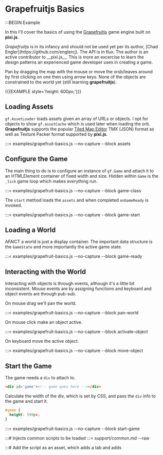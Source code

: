 # Grapefruitjs Basics

:::BEGIN Example

In this I'll cover the basics of using the [Grapefruitjs](https://github.com/grapefruitjs/grapefruit)
game engine built on __pixi.js__.

<div class='note'><em>Grapefruitjs</em> is in its infancy and should not be used yet per its author,
[Chad Engler](https://github.com/englercj). The API is in flux. The author is an active contributor to __pixi.js__.
This is more an excercise to learn the design patterns an experienced game developer uses in creating
a game.
</div>

Pan by dragging the map with the mouse or move the orsb/leaves around by first clicking on one then using arrow
keys. None of the objects are constrained to the world yet (still learning __grapefruitjs__).

{{{EXAMPLE style='height: 600px;'}}}


## Loading Assets

`gf.AssetLoader` loads assets given an array of URLs or objects.
I opt for objects to show `gf.assetCache` which is used later when loading the orb. __Grapefruitjs__ supports
the popular [Tiled Map Editor](http://www.mapeditor.org/) TMX (JSON) format as well as Texture Packer
format supported by __pixi.js__.

:::< examples/grapefruit-basics.js --no-capture --block assets


## Configure the Game

The main thing to do is to configure an instance of `gf.Game` and attach it to
an HTMLElement container of fixed width and size. Hidden within `Game` is the `_tick` game loop
which makes everything run.

:::< examples/grapefruit-basics.js --no-capture --block game-class

The `start` method loads the `assets` and when completed `onGameReady` is invoked.

:::< examples/grapefruit-basics.js --no-capture --block game-start


## Loading a World

AFAICT a world is just a display container. The important data structure is the `GameState` and
more importantly the active game state.

:::< examples/grapefruit-basics.js --no-capture --block game-ready


## Interacting with the World

Interacting with objects is through events, although it's a little bit
inconsistent. Mouse events are by assigning functions and keyboard and
object events are through pub-sub.

On mouse drag we'll pan the world.

:::< examples/grapefruit-basics.js --no-capture --block pan-world

On mouse click make an object active.

:::< examples/grapefruit-basics.js --no-capture --block activate-object

On keyboard move the active object.

:::< examples/grapefruit-basics.js --no-capture --block move-object


## Start the Game

The game needs a `div` to attach to.

```html
<div id='game'><!-- game goes here --></div>
```

Calculate the width of the div, which is set by CSS, and pass the `div` info to the game and start it.

```css
#game {
  height: 590px;
}
```

:::< examples/grapefruit-basics.js --no-capture --block start-game

:::# Injects common scripts to be loaded
:::< support/common.md --raw

:::# Add the script as an asset, which adds a tab and adds <script> tag to head
:::< examples/grapefruit-basics.js --as-asset grapefruit-basics.js

:::END
